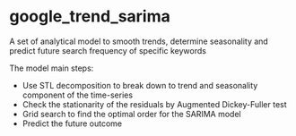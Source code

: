 # google_trend_sarima
A set of analytical model to smooth trends, determine seasonality and predict future search frequency of specific keywords

The model main steps:
- Use STL decomposition to break down to trend and seasonality component of the time-series
- Check the stationarity of the residuals by Augmented Dickey-Fuller test
- Grid search to find the optimal order for the SARIMA model
- Predict the future outcome
